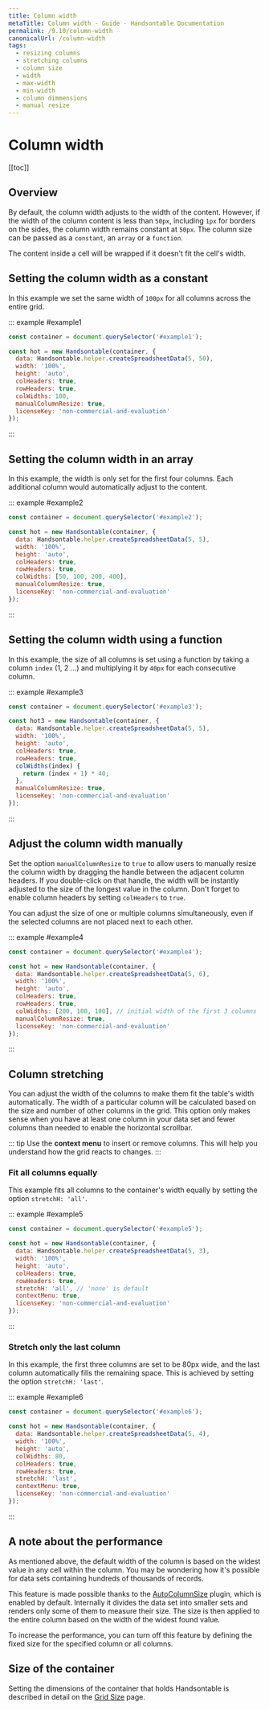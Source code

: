 ```yaml
---
title: Column width
metaTitle: Column width - Guide - Handsontable Documentation
permalink: /9.10/column-width
canonicalUrl: /column-width
tags:
  - resizing columns
  - stretching columns
  - column size
  - width
  - max-width
  - min-width
  - column dimmensions
  - manual resize
---
```


# Column width

[[toc]]

## Overview

By default, the column width adjusts to the width of the content. However, if the width of the column content is less than `50px`, including `1px` for borders on the sides, the column width remains constant at `50px`. The column size can be passed as a `constant`, an `array` or a `function`.

The content inside a cell will be wrapped if it doesn't fit the cell's width.

## Setting the column width as a constant

In this example we set the same width of `100px` for all columns across the entire grid.

::: example #example1
```js
const container = document.querySelector('#example1');

const hot = new Handsontable(container, {
  data: Handsontable.helper.createSpreadsheetData(5, 50),
  width: '100%',
  height: 'auto',
  colHeaders: true,
  rowHeaders: true,
  colWidths: 100,
  manualColumnResize: true,
  licenseKey: 'non-commercial-and-evaluation'
});
```
:::

## Setting the column width in an array

In this example, the width is only set for the first four columns. Each additional column would automatically adjust to the content.

::: example #example2
```js
const container = document.querySelector('#example2');

const hot = new Handsontable(container, {
  data: Handsontable.helper.createSpreadsheetData(5, 5),
  width: '100%',
  height: 'auto',
  colHeaders: true,
  rowHeaders: true,
  colWidths: [50, 100, 200, 400],
  manualColumnResize: true,
  licenseKey: 'non-commercial-and-evaluation'
});
```
:::

## Setting the column width using a function

In this example, the size of all columns is set using a function by taking a column `index` (1, 2 ...) and multiplying it by `40px` for each consecutive column.

::: example #example3
```js
const container = document.querySelector('#example3');

const hot3 = new Handsontable(container, {
  data: Handsontable.helper.createSpreadsheetData(5, 5),
  width: '100%',
  height: 'auto',
  colHeaders: true,
  rowHeaders: true,
  colWidths(index) {
    return (index + 1) * 40;
  },
  manualColumnResize: true,
  licenseKey: 'non-commercial-and-evaluation'
});
```
:::

## Adjust the column width manually

Set the option `manualColumnResize` to `true` to allow users to manually resize the column width by dragging the handle between the adjacent column headers. If you double-click on that handle, the width will be instantly adjusted to the size of the longest value in the column. Don't forget to enable column headers by setting `colHeaders` to `true`.

You can adjust the size of one or multiple columns simultaneously, even if the selected columns are not placed next to each other.

::: example #example4
```js
const container = document.querySelector('#example4');

const hot = new Handsontable(container, {
  data: Handsontable.helper.createSpreadsheetData(5, 6),
  width: '100%',
  height: 'auto',
  colHeaders: true,
  rowHeaders: true,
  colWidths: [200, 100, 100], // initial width of the first 3 columns
  manualColumnResize: true,
  licenseKey: 'non-commercial-and-evaluation'
});
```
:::

## Column stretching

You can adjust the width of the columns to make them fit the table's width automatically. The width of a particular column will be calculated based on the size and number of other columns in the grid. This option only makes sense when you have at least one column in your data set and fewer columns than needed to enable the horizontal scrollbar.

::: tip
Use the **context menu** to insert or remove columns. This will help you understand how the grid reacts to changes.
:::

### Fit all columns equally

This example fits all columns to the container's width equally by setting the option `stretchH: 'all'`.

::: example #example5
```js
const container = document.querySelector('#example5');

const hot = new Handsontable(container, {
  data: Handsontable.helper.createSpreadsheetData(5, 3),
  width: '100%',
  height: 'auto',
  colHeaders: true,
  rowHeaders: true,
  stretchH: 'all', // 'none' is default
  contextMenu: true,
  licenseKey: 'non-commercial-and-evaluation'
});
```
:::

### Stretch only the last column

In this example, the first three columns are set to be 80px wide, and the last column automatically fills the remaining space. This is achieved by setting the option `stretchH: 'last'`.

::: example #example6
```js
const container = document.querySelector('#example6');

const hot = new Handsontable(container, {
  data: Handsontable.helper.createSpreadsheetData(5, 4),
  width: '100%',
  height: 'auto',
  colWidths: 80,
  colHeaders: true,
  rowHeaders: true,
  stretchH: 'last',
  contextMenu: true,
  licenseKey: 'non-commercial-and-evaluation'
});
```
:::

## A note about the performance

As mentioned above, the default width of the column is based on the widest value in any cell within the column. You may be wondering how it's possible for data sets containing hundreds of thousands of records.

This feature is made possible thanks to the [AutoColumnSize](@/api/autoColumnSize.md) plugin, which is enabled by default. Internally it divides the data set into smaller sets and renders only some of them to measure their size. The size is then applied to the entire column based on the width of the widest found value.

To increase the performance, you can turn off this feature by defining the fixed size for the specified column or all columns.

## Size of the container

Setting the dimensions of the container that holds Handsontable is described in detail on the [Grid Size](@/guides/getting-started/grid-size.md) page.
